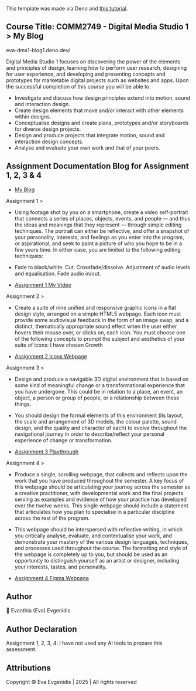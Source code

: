 This template was made via Deno and [this tutorial](https://deno.com/blog/build-a-blog-with-fresh).

## Course Title: COMM2749 - Digital Media Studio 1 > My Blog
eva-dms1-blog1.deno.dev/

<p align="left">Digital Media Studio 1 focuses on discovering the power of the elements and principles of design, learning how to perform user research, designing for user experience, and developing and presenting concepts and prototypes for marketable digital projects such as websites and apps. 
Upon the successful completion of this course you will be able to:

- Investigate and discuss how design principles extend into motion, sound and interaction design.
- Create design elements that move and/or interact with other elements within designs.
- Conceptualise designs and create plans, prototypes and/or storyboards for diverse design projects.
- Design and produce projects that integrate motion, sound and interaction design concepts.
- Analyse and evaluate your own work and that of your peers. </p>

## Assignment Documentation Blog for Assignment 1, 2, 3 & 4
- [My Blog](eva-dms-blog1.deno.dev/)

<p align="left"> Assignment 1 >

- Using footage shot by you on a smartphone, create a video self-portrait that connects a series of places, objects, events, and people — and thus the ideas and meanings that they represent — through simple editing techniques. The portrait can either be reflective, and offer a snapshot of your personality, interests, and feelings as you enter into the program, or aspirational, and seek to paint a picture of who you hope to be in a few years time. In either case, you are limited to the following editing techniques:

- Fade to black/white. Cut. Crossfade/dissolve. Adjustment of audio levels and equalisation. Fade audio in/out.</p>


- [Assignment 1 My Video](https://www.youtube.com/watch?v=6i2-CHX3I-A)

<p align="left"> Assignment 2 >
  
- Create a suite of nine unified and responsive graphic icons in a flat design style, arranged on a simple HTML5 webpage. Each icon must provide some audiovisual feedback in the form of an image swap, and a distinct, thematically appropriate sound effect when the user either hovers their mouse over, or clicks on, each icon. You must choose one of the following concepts to prompt the subject and aesthetics of your suite of icons: I have chosen Growth</p>

- [Assignment 2 Icons Webpage](eva-dms1-icons.deno.dev/)

<p align="left"> Assignment 3 >
  
- Design and produce a navigable 3D digital environment that is based on some kind of meaningful change or a transformational experience that you have undergone. This could be in relation to a place, an event, an object, a person or group of people, or a relationship between these things.

- You should design the formal elements of this environment (its layout, the scale and arrangement of 3D models, the colour palette, sound design, and the quality and character of each) to evolve throughout the navigational journey in order to describe/reflect your personal experience of change or transformation.</p>

- [Assignment 3 Playthrough](https://www.youtube.com/watch?v=qyhbUdwy32Q)

<p align="left"> Assignment 4 >
  
- Produce a single, scrolling webpage, that collects and reflects upon the work that you have produced throughout the semester. A key focus of this webpage should be articulating your journey across the semester as a creative practitioner, with developmental work and the final projects serving as examples and evidence of how your practice has developed over the twelve weeks. This single webpage should include a statement that articulates how you plan to specialise in a particular discipline across the rest of the program. 

- This webpage should be interspersed with reflective writing, in which you critically analyse, evaluate, and contextualise your work, and demonstrate your mastery of the various design languages, techniques, and processes used throughout the course. The formatting and style of the webpage is completely up to you, but should be used as an opportunity to distinguish yourself as an artist or designer, including your interests, tastes, and personality.</p>

- [Assignment 4 Figma Webpage](https://www.figma.com/proto/t7zNg4mjpPLmI7qNdeqt0M/Eva-s-Final-Portfolio?page-id=65%3A41&node-id=65-42&viewport=1507%2C305%2C0.91&t=qpzaI0sBpS5QljCA-1&scaling=scale-down&content-scaling=fixed&starting-point-node-id=65%3A42)

## Author

<p align="left">🌸 Evanthia (Eva) Evgenidis</p>

## Author Declaration

<p align="left"> Assignment 1, 2, 3, 4: I have not used any AI tools to prepare this assessment.</p>

## Attributions

<p align="left"> Copyright © Eva Evgenidis | 2025 | All rights reserved <span id="datee"></span> </p>

